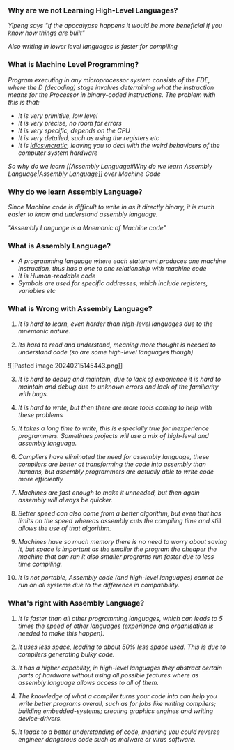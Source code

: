 
### Why are we not Learning High-Level Languages?

*Yipeng says "If the apocalypse happens it would be more beneficial if you know how things are built"*

*Also writing in lower level languages is faster for compiling*


### What is Machine Level Programming?

*Program executing in any microprocessor system consists of the FDE, where the D (decoding) stage involves determining what the instruction means for the Processor in binary-coded instructions. The problem with this is that:*

- *It is very primitive, low level*
- *It is very precise, no room for errors*
- *It is very specific, depends on the CPU*
- *It is very detailed, such as using the registers etc*
- *It is [idiosyncratic](https://dictionary.cambridge.org/dictionary/english/idiosyncratic), leaving you to deal with the weird behaviours of the computer system hardware*

*So why do we learn [[Assembly Language#Why do we learn Assembly Language|Assembly Language]] over Machine Code*


### Why do we learn Assembly Language?

*Since Machine code is difficult to write in as it directly binary, it is much easier to know and understand assembly language.*

*"Assembly Language is a Mnemonic of Machine code"*


### What is Assembly Language?

- *A programming language where each statement produces one machine instruction, thus has a one to one relationship with machine code*
- *It is Human-readable code*
- *Symbols are used for specific addresses, which include registers, variables etc*


### What is Wrong with Assembly Language?

1. *It is hard to learn, even harder than high-level languages due to the mnemonic nature.*

2. *Its hard to read and understand, meaning more thought is needed to understand code (so are some high-level languages though)*

![[Pasted image 20240215145443.png]]


3. *It is hard to debug and maintain, due to lack of experience it is hard to maintain and debug due to unknown errors and lack of the familiarity with bugs.*

4. *It is hard to write, but then there are more tools coming to help with these problems*

5. *It takes a long time to write, this is especially true for inexperience programmers. Sometimes projects will use a mix of high-level and assembly language.*

6. *Compliers have eliminated the need for assembly language, these compilers are better at transforming the code into assembly than humans, but assembly programmers are actually able to write code more efficiently*

7. *Machines are fast enough to make it unneeded, but then again assembly will always be quicker.*

8. *Better speed can also come from a better algorithm, but even that has limits on the speed whereas assembly cuts the compiling time and still allows the use of that algorithm.*

9. *Machines have so much memory there is no need to worry about saving it, but space is important as the smaller the program the cheaper the machine that can run it also smaller programs run faster due to less time compiling.*

10. *It is not portable, Assembly code (and high-level languages) cannot be run on all systems due to the difference in compatibility.*


### What's right with Assembly Language?

1. *It is faster than all other programming languages, which can leads to 5 times the speed of other languages (experience and organisation is needed to make this happen).*

2. *It uses less space, leading to about 50% less space used. This is due to compilers generating bulky code.*

3. *It has a higher capability, in high-level languages they abstract certain parts of hardware without using all possible features where as assembly language allows access to all of them.*

4. *The knowledge of what a compiler turns your code into can help you write better programs overall, such as for jobs like writing compilers; building embedded-systems; creating graphics engines and writing device-drivers.*

5. *It leads to a better understanding of code, meaning you could reverse engineer dangerous code such as malware or virus software.*

